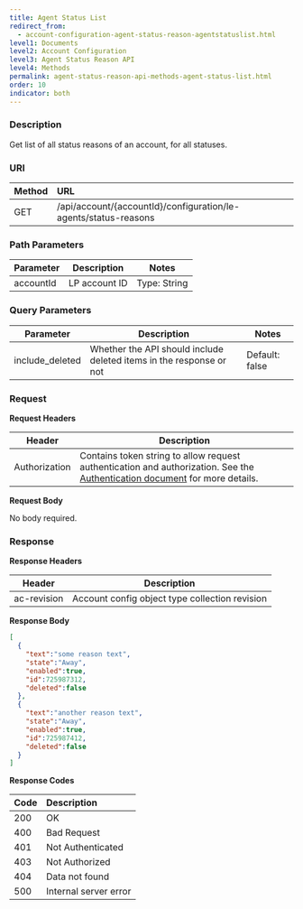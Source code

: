 ```yaml
---
title: Agent Status List
redirect_from:
  - account-configuration-agent-status-reason-agentstatuslist.html
level1: Documents
level2: Account Configuration
level3: Agent Status Reason API
level4: Methods
permalink: agent-status-reason-api-methods-agent-status-list.html
order: 10
indicator: both
---
```


### Description

Get list of all status reasons of an account, for all statuses.

### URI

| Method | URL |
| :-------- | :------ |
| GET | /api/account/{accountId}/configuration/le-agents/status-reasons |

### Path Parameters

|Parameter | Description | Notes|
|--- | --- | ---|
|accountId | LP account ID | Type: String |

### Query Parameters

|Parameter | Description | Notes|
|--- | --- | ---|
|include_deleted | Whether the API should include deleted items in the response or not | Default: false|

### Request

**Request Headers**

| Header | Description |
| --- | --- |
|Authorization |Contains token string to allow request authentication and authorization. See the [Authentication document](guides-authentication-introduction.html) for more details. |

**Request Body**

No body required.

### Response

**Response Headers**

|Header | Description|
|--- | ---|
|ac-revision | Account config object type collection revision|

**Response Body**

```json
[
  {
    "text":"some reason text",
    "state":"Away",
    "enabled":true,
    "id":725987312,
    "deleted":false
  },
  {
    "text":"another reason text",
    "state":"Away",
    "enabled":true,
    "id":725987412,
    "deleted":false
  }
]

```

**Response Codes**

|Code | Description |
|:----|:----|
|200 |OK|
|400 |Bad Request|
|401 |Not Authenticated|
|403 |Not Authorized|
|404 |Data not found|
|500 |Internal server error|
